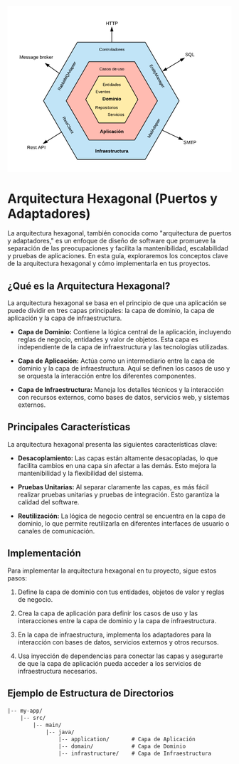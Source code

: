 ![Arquitectura Hexagonal](docs/arquitectura.png)
# Arquitectura Hexagonal (Puertos y Adaptadores)

La arquitectura hexagonal, también conocida como "arquitectura de puertos y adaptadores," es un enfoque de diseño de software que promueve la separación de las preocupaciones y facilita la mantenibilidad, escalabilidad y pruebas de aplicaciones. En esta guía, exploraremos los conceptos clave de la arquitectura hexagonal y cómo implementarla en tus proyectos.

## ¿Qué es la Arquitectura Hexagonal?

La arquitectura hexagonal se basa en el principio de que una aplicación se puede dividir en tres capas principales: la capa de dominio, la capa de aplicación y la capa de infraestructura.

- **Capa de Dominio:** Contiene la lógica central de la aplicación, incluyendo reglas de negocio, entidades y valor de objetos. Esta capa es independiente de la capa de infraestructura y las tecnologías utilizadas.

- **Capa de Aplicación:** Actúa como un intermediario entre la capa de dominio y la capa de infraestructura. Aquí se definen los casos de uso y se orquesta la interacción entre los diferentes componentes.

- **Capa de Infraestructura:** Maneja los detalles técnicos y la interacción con recursos externos, como bases de datos, servicios web, y sistemas externos.

## Principales Características

La arquitectura hexagonal presenta las siguientes características clave:

- **Desacoplamiento:** Las capas están altamente desacopladas, lo que facilita cambios en una capa sin afectar a las demás. Esto mejora la mantenibilidad y la flexibilidad del sistema.

- **Pruebas Unitarias:** Al separar claramente las capas, es más fácil realizar pruebas unitarias y pruebas de integración. Esto garantiza la calidad del software.

- **Reutilización:** La lógica de negocio central se encuentra en la capa de dominio, lo que permite reutilizarla en diferentes interfaces de usuario o canales de comunicación.

## Implementación

Para implementar la arquitectura hexagonal en tu proyecto, sigue estos pasos:

1. Define la capa de dominio con tus entidades, objetos de valor y reglas de negocio.

2. Crea la capa de aplicación para definir los casos de uso y las interacciones entre la capa de dominio y la capa de infraestructura.

3. En la capa de infraestructura, implementa los adaptadores para la interacción con bases de datos, servicios externos y otros recursos.

4. Usa inyección de dependencias para conectar las capas y asegurarte de que la capa de aplicación pueda acceder a los servicios de infraestructura necesarios.

## Ejemplo de Estructura de Directorios

```plaintext
|-- my-app/
    |-- src/
        |-- main/
            |-- java/
                |-- application/       # Capa de Aplicación
                |-- domain/            # Capa de Dominio
                |-- infrastructure/    # Capa de Infraestructura



